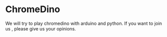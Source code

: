 # ChromeDino
We will try to play chromedino with arduino and python.
If you want to join us , please give us your opinions.

